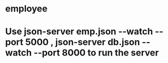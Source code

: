 # employee

# Use json-server emp.json --watch --port 5000 , json-server db.json --watch --port 8000 to run the server
